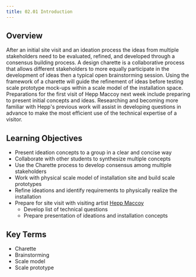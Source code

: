 ```yaml
---
title: 02.01 Introduction
---
```


## Overview

After an initial site visit and an ideation process the ideas from multiple stakeholders need to be evaluated, refined, and developed through a consensus building process. A design charette is a collaborative process that allows different stakeholders to more equally participate in the development of ideas then a typical open brainstorming session. Using the framework of a charette will guide the refinement of ideas before testing scale prototype mock-ups within a scale model of the installation space. Preparations for the first visit of Hepp Maccoy next week include preparing to present initial concepts and ideas. Researching and becoming more familiar with Hepp's previous work will assist in developing questions in advance to make the most efficient use of the technical expertise of a visitor.

## Learning Objectives

- Present ideation concepts to a group in a clear and concise way
- Collaborate with other students to synthesize multiple concepts
- Use the Charette process to develop consensus among multiple stakeholders
- Work with physical scale model of installation site and build scale prototypes
- Refine ideations and identify requirements to physically realize the installation
- Prepare for site visit with visiting artist [Hepp Maccoy](./hepp-maccoy.md)
  - Develop list of technical questions
  - Prepare presentation of ideations and installation concepts

## Key Terms

- Charette
- Brainstorming
- Scale model
- Scale prototype
